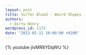```yaml
---
layout: post
title: Surfer Blood - Weird Shapes
authors:
  - Dirty Henry
wordpress_id: 1173
date: "2013-02-11 10:00:00 +0100"
---
```


{% youtube jIvMR8YDqWU %}
